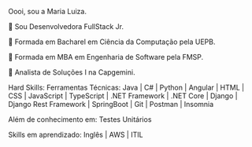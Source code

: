 Oooi, sou a Maria Luiza.

📌 Sou Desenvolvedora FullStack Jr.

📌 Formada em Bacharel em Ciência da Computação pela UEPB.

📌 Formada em MBA em Engenharia de Software pela FMSP.

📌 Analista de Soluções I na Capgemini.

Hard Skills:
Ferramentas Técnicas:
Java | C# | Python | Angular | HTML | CSS | JavaScript | TypeScript | .NET Framework | .NET Core | Django | Django Rest Framework | SpringBoot | Git | Postman | Insomnia 

Além de conhecimento em: 
Testes Unitários

Skills em aprendizado:
Inglês | AWS | ITIL
